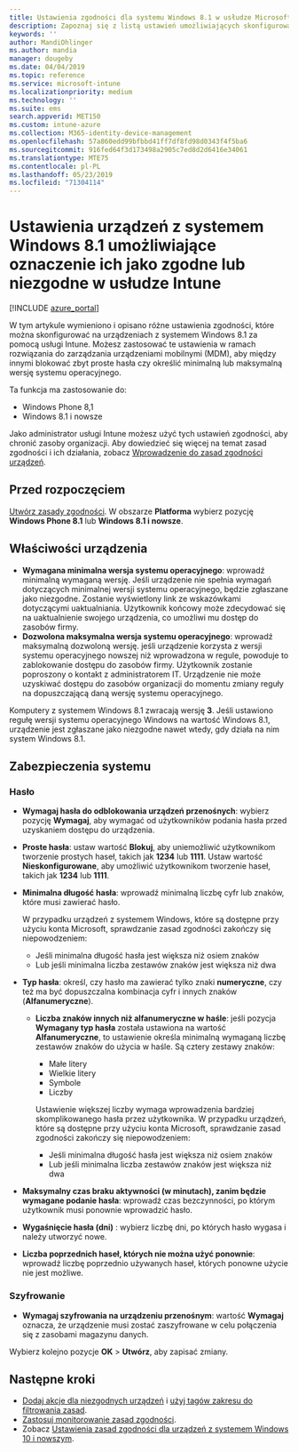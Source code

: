 ```yaml
---
title: Ustawienia zgodności dla systemu Windows 8.1 w usłudze Microsoft Intune — Azure | Microsoft Docs
description: Zapoznaj się z listą ustawień umożliwiających skonfigurowanie zgodności dla urządzeń z systemem Windows 8.1 i Windows Phone 8.1 w usłudze Microsoft Intune. Możesz między innymi sprawdzać zgodność z wymaganiami dotyczącymi minimalnej i maksymalnej wersji systemu operacyjnego, określać długość hasła i inne ograniczenia, czy włączać szyfrowanie magazynu danych.
keywords: ''
author: MandiOhlinger
ms.author: mandia
manager: dougeby
ms.date: 04/04/2019
ms.topic: reference
ms.service: microsoft-intune
ms.localizationpriority: medium
ms.technology: ''
ms.suite: ems
search.appverid: MET150
ms.custom: intune-azure
ms.collection: M365-identity-device-management
ms.openlocfilehash: 57a860edd99bfbbd41ff7df8fd98d0343f4f5ba6
ms.sourcegitcommit: 916fed64f3d173498a2905c7ed8d2d6416e34061
ms.translationtype: MTE75
ms.contentlocale: pl-PL
ms.lasthandoff: 05/23/2019
ms.locfileid: "71304114"
---
```

# <a name="windows-81-settings-to-mark-devices-as-compliant-or-not-compliant-using-intune"></a>Ustawienia urządzeń z systemem Windows 8.1 umożliwiające oznaczenie ich jako zgodne lub niezgodne w usłudze Intune

[!INCLUDE [azure_portal](./includes/azure_portal.md)]

W tym artykule wymieniono i opisano różne ustawienia zgodności, które można skonfigurować na urządzeniach z systemem Windows 8.1 za pomocą usługi Intune. Możesz zastosować te ustawienia w ramach rozwiązania do zarządzania urządzeniami mobilnymi (MDM), aby między innymi blokować zbyt proste hasła czy określić minimalną lub maksymalną wersję systemu operacyjnego.

Ta funkcja ma zastosowanie do:

- Windows Phone 8,1
- Windows 8.1 i nowsze

Jako administrator usługi Intune możesz użyć tych ustawień zgodności, aby chronić zasoby organizacji. Aby dowiedzieć się więcej na temat zasad zgodności i ich działania, zobacz [Wprowadzenie do zasad zgodności urządzeń](device-compliance-get-started.md).

## <a name="before-you-begin"></a>Przed rozpoczęciem

[Utwórz zasady zgodności](create-compliance-policy.md#create-the-policy). W obszarze **Platforma** wybierz pozycję **Windows Phone 8.1** lub **Windows 8.1 i nowsze**.

## <a name="device-properties"></a>Właściwości urządzenia

- **Wymagana minimalna wersja systemu operacyjnego**: wprowadź minimalną wymaganą wersję. Jeśli urządzenie nie spełnia wymagań dotyczących minimalnej wersji systemu operacyjnego, będzie zgłaszane jako niezgodne. Zostanie wyświetlony link ze wskazówkami dotyczącymi uaktualniania. Użytkownik końcowy może zdecydować się na uaktualnienie swojego urządzenia, co umożliwi mu dostęp do zasobów firmy.
- **Dozwolona maksymalna wersja systemu operacyjnego**: wprowadź maksymalną dozwoloną wersję. jeśli urządzenie korzysta z wersji systemu operacyjnego nowszej niż wprowadzona w regule, powoduje to zablokowanie dostępu do zasobów firmy. Użytkownik zostanie poproszony o kontakt z administratorem IT. Urządzenie nie może uzyskiwać dostępu do zasobów organizacji do momentu zmiany reguły na dopuszczającą daną wersję systemu operacyjnego.

Komputery z systemem Windows 8.1 zwracają wersję **3**. Jeśli ustawiono regułę wersji systemu operacyjnego Windows na wartość Windows 8.1, urządzenie jest zgłaszane jako niezgodne nawet wtedy, gdy działa na nim system Windows 8.1.

## <a name="system-security"></a>Zabezpieczenia systemu

### <a name="password"></a>Hasło

- **Wymagaj hasła do odblokowania urządzeń przenośnych**: wybierz pozycję **Wymagaj**, aby wymagać od użytkowników podania hasła przed uzyskaniem dostępu do urządzenia.
- **Proste hasła**: ustaw wartość **Blokuj**, aby uniemożliwić użytkownikom tworzenie prostych haseł, takich jak **1234** lub **1111**. Ustaw wartość **Nieskonfigurowane**, aby umożliwić użytkownikom tworzenie haseł, takich jak **1234** lub **1111**.
- **Minimalna długość hasła**: wprowadź minimalną liczbę cyfr lub znaków, które musi zawierać hasło.

  W przypadku urządzeń z systemem Windows, które są dostępne przy użyciu konta Microsoft, sprawdzanie zasad zgodności zakończy się niepowodzeniem:
  - Jeśli minimalna długość hasła jest większa niż osiem znaków
  - Lub jeśli minimalna liczba zestawów znaków jest większa niż dwa

- **Typ hasła**: określ, czy hasło ma zawierać tylko znaki **numeryczne**, czy też ma być dopuszczalna kombinacja cyfr i innych znaków (**Alfanumeryczne**).
  
  - **Liczba znaków innych niż alfanumeryczne w haśle**: jeśli pozycja **Wymagany typ hasła** została ustawiona na wartość **Alfanumeryczne**, to ustawienie określa minimalną wymaganą liczbę zestawów znaków do użycia w haśle. Są cztery zestawy znaków:
    - Małe litery
    - Wielkie litery
    - Symbole
    - Liczby

    Ustawienie większej liczby wymaga wprowadzenia bardziej skomplikowanego hasła przez użytkownika. W przypadku urządzeń, które są dostępne przy użyciu konta Microsoft, sprawdzanie zasad zgodności zakończy się niepowodzeniem:

    - Jeśli minimalna długość hasła jest większa niż osiem znaków
    - Lub jeśli minimalna liczba zestawów znaków jest większa niż dwa

- **Maksymalny czas braku aktywności (w minutach), zanim będzie wymagane podanie hasła**: wprowadź czas bezczynności, po którym użytkownik musi ponownie wprowadzić hasło.
- **Wygaśnięcie hasła (dni)** : wybierz liczbę dni, po których hasło wygasa i należy utworzyć nowe.
- **Liczba poprzednich haseł, których nie można użyć ponownie**: wprowadź liczbę poprzednio używanych haseł, których ponowne użycie nie jest możliwe.

### <a name="encryption"></a>Szyfrowanie

- **Wymagaj szyfrowania na urządzeniu przenośnym**: wartość **Wymagaj** oznacza, że urządzenie musi zostać zaszyfrowane w celu połączenia się z zasobami magazynu danych.

Wybierz kolejno pozycje **OK** > **Utwórz**, aby zapisać zmiany.

## <a name="next-steps"></a>Następne kroki

- [Dodaj akcje dla niezgodnych urządzeń](actions-for-noncompliance.md) i [użyj tagów zakresu do filtrowania zasad](scope-tags.md).
- [Zastosuj monitorowanie zasad zgodności](compliance-policy-monitor.md).
- Zobacz [Ustawienia zasad zgodności dla urządzeń z systemem Windows 10 i nowszym](compliance-policy-create-windows.md).